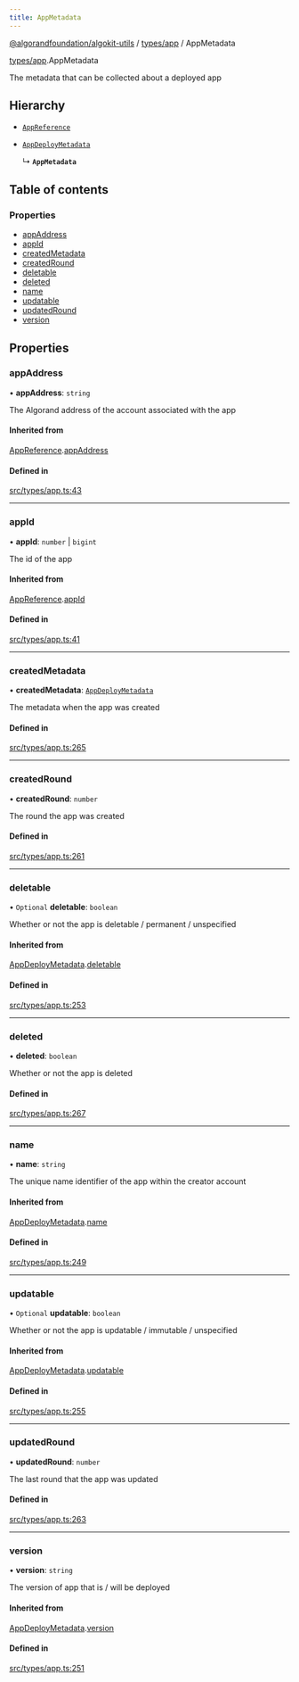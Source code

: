 ```yaml
---
title: AppMetadata
---
```


[@algorandfoundation/algokit-utils](/reference/algokit-utils-ts/api/readme/) / [types/app](/reference/algokit-utils-ts/api/modules/types_app/) / AppMetadata

[types/app](/reference/algokit-utils-ts/api/modules/types_app/).AppMetadata

The metadata that can be collected about a deployed app

## Hierarchy

- [`AppReference`]()

- [`AppDeployMetadata`]()

  ↳ **`AppMetadata`**

## Table of contents

### Properties

- [appAddress](#appaddress)
- [appId](#appid)
- [createdMetadata](#createdmetadata)
- [createdRound](#createdround)
- [deletable](#deletable)
- [deleted](#deleted)
- [name](#name)
- [updatable](#updatable)
- [updatedRound](#updatedround)
- [version](#version)

## Properties

### appAddress

• **appAddress**: `string`

The Algorand address of the account associated with the app

#### Inherited from

[AppReference]().[appAddress](#appaddress)

#### Defined in

[src/types/app.ts:43](https://github.com/algorandfoundation/algokit-utils-ts/blob/main/src/types/app.ts#L43)

---

### appId

• **appId**: `number` \| `bigint`

The id of the app

#### Inherited from

[AppReference]().[appId](#appid)

#### Defined in

[src/types/app.ts:41](https://github.com/algorandfoundation/algokit-utils-ts/blob/main/src/types/app.ts#L41)

---

### createdMetadata

• **createdMetadata**: [`AppDeployMetadata`]()

The metadata when the app was created

#### Defined in

[src/types/app.ts:265](https://github.com/algorandfoundation/algokit-utils-ts/blob/main/src/types/app.ts#L265)

---

### createdRound

• **createdRound**: `number`

The round the app was created

#### Defined in

[src/types/app.ts:261](https://github.com/algorandfoundation/algokit-utils-ts/blob/main/src/types/app.ts#L261)

---

### deletable

• `Optional` **deletable**: `boolean`

Whether or not the app is deletable / permanent / unspecified

#### Inherited from

[AppDeployMetadata]().[deletable](#deletable)

#### Defined in

[src/types/app.ts:253](https://github.com/algorandfoundation/algokit-utils-ts/blob/main/src/types/app.ts#L253)

---

### deleted

• **deleted**: `boolean`

Whether or not the app is deleted

#### Defined in

[src/types/app.ts:267](https://github.com/algorandfoundation/algokit-utils-ts/blob/main/src/types/app.ts#L267)

---

### name

• **name**: `string`

The unique name identifier of the app within the creator account

#### Inherited from

[AppDeployMetadata]().[name](#name)

#### Defined in

[src/types/app.ts:249](https://github.com/algorandfoundation/algokit-utils-ts/blob/main/src/types/app.ts#L249)

---

### updatable

• `Optional` **updatable**: `boolean`

Whether or not the app is updatable / immutable / unspecified

#### Inherited from

[AppDeployMetadata]().[updatable](#updatable)

#### Defined in

[src/types/app.ts:255](https://github.com/algorandfoundation/algokit-utils-ts/blob/main/src/types/app.ts#L255)

---

### updatedRound

• **updatedRound**: `number`

The last round that the app was updated

#### Defined in

[src/types/app.ts:263](https://github.com/algorandfoundation/algokit-utils-ts/blob/main/src/types/app.ts#L263)

---

### version

• **version**: `string`

The version of app that is / will be deployed

#### Inherited from

[AppDeployMetadata]().[version](#version)

#### Defined in

[src/types/app.ts:251](https://github.com/algorandfoundation/algokit-utils-ts/blob/main/src/types/app.ts#L251)
